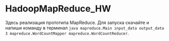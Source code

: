 # HadoopMapReduce_HW
Здесь реализация прототипа MapReduce.
Для запуска скачайте и напиши команду в терминал
`java mapreduce.Main input_data output_data 3 mapreduce.WordCountMapper mapreduce.WordCountReducer`.
